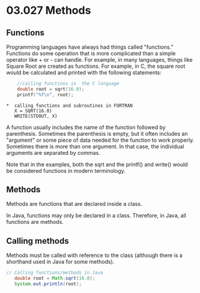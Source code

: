 # 03.027 Methods

## Functions

Programming languages have always had things called "functions."  Functions do some operation that is more complicated than a simple operator like + or - can handle.  For example, in many languages, things like Square Root are created as functions. For example, in C, the square root would be calculated and printed with the following statements:

```c
    //calling functions in  the C language
    double root = sqrt(16.0);
    printf("%f\n", root);
```

```FORTRAN
*  calling functions and subroutines in FORTRAN
   X = SQRT(16.0)
   WRITE(STDOUT, X)
```

A function usually includes the name of the function followed by parenthesis.  Sometimes the parenthesis is empty, but it often includes an "argument" or some piece of data needed for the function to work properly.  Sometimes there is more than one argument.  In that case, the individual arguments are separated by commas.

Note that in the examples, both the sqrt and the printf() and write() would be considered functions in modern terminology.  

## Methods

Methods are functions that are declared inside a class.  

In Java, functions may only be declared in a class.  Therefore, in Java, all functions are methods.

## Calling methods

Methods must be called with reference to the class (although there is a shorthand used in Java for some methods).

```java
// Calling functions/methods in Java
   double root = Math.sqrt(16.0);
   System.out.println(root);
```
